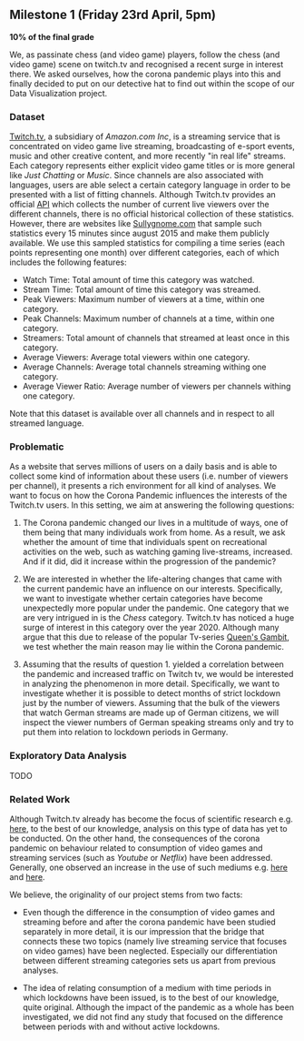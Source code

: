 ## Milestone 1 (Friday 23rd April, 5pm)

**10% of the final grade**

We, as passinate chess (and video game) players, follow the chess (and video game) scene on twitch.tv and recognised a recent surge in interest there. We asked ourselves, how the corona pandemic plays into this and finally decided to put on our detective hat to find out within the scope of our Data Visualization project.

### Dataset
[Twitch.tv](https://www.twitch.tv/), a subsidiary of *Amazon.com Inc*, is a streaming service that is concentrated on video game live streaming, 
broadcasting of e-sport events, music and other creative content, and more recently "in real life" streams.
Each category represents either explicit video game titles or is more general like *Just Chatting* or *Music*. 
Since channels are also associated with languages, users are able select a certain category language in order to be presented with a list of fitting channels. 
Although Twitch.tv provides an official [API](https://dev.twitch.tv/docs/api/) which collects the number of current live viewers over the different channels, 
there is no official historical collection of these statistics. However, there are websites like [Sullygnome.com](https://sullygnome.com/) that sample such 
statistics every 15 minutes since august 2015 and make them publicly available. We use this sampled statistics for compiling a time series 
(each points representing one month) over different categories, each of which includes the following features:

- Watch Time: Total amount of time this category was watched.
- Stream Time: Total amount of time this category was streamed.
- Peak Viewers: Maximum number of viewers at a time, within one category.
- Peak Channels: Maximum number of channels at a time, within one category.
- Streamers: Total amount of channels that streamed at least once in this category.
- Average Viewers: Average total viewers within one category.
- Average Channels: Average total channels streaming withing one category.
- Average Viewer Ratio: Average number of viewers per channels withing one category. 

Note that this dataset is available over all channels and in respect to all streamed language.

### Problematic

As a website that serves millions of users on a daily basis and is able to collect some kind of information about these users (i.e. number of viewers per channel), it presents a rich environment for all kind of analyses. We want to focus on how the Corona Pandemic influences the interests of the Twitch.tv users. In this setting, we aim at answering the following questions:

1. The Corona pandemic changed our lives in a multitude of ways, one of them being that many individuals work from home. As a result, we ask whether the amount of time that individuals spent on recreational activities on the web, such as watching gaming live-streams, increased. And if it did, did it increase within the progression of the pandemic?

2. We are interested in whether the life-altering changes that came with the current pandemic have an influence on our interests. Specifically, we want to investigate whether certain categories have become unexpectedly more popular under the pandemic. One category that we are very intrigued in is the *Chess* category. Twitch.tv has noticed a huge surge of interest in this category over the year 2020. Although many argue that this due to release of the popular Tv-series [Queen's Gambit](https://gamerant.com/twitch-chess-category-spike-popularity/), we test whether the main reason may lie within the Corona pandemic.
    
3. Assuming that the results of question 1. yielded a correlation between the pandemic and increased traffic on Twitch tv, we would be interested in analyzing the phenomenon in more detail. Specifically, we want to investigate whether it is possible to detect months of strict lockdown just by the number of viewers. Assuming that the bulk of the viewers that watch German streams are made up of German citizens, we will inspect the viewer numbers of German speaking streams only and try to put them into relation to lockdown periods in Germany. 

### Exploratory Data Analysis

TODO

### Related Work

Although Twitch.tv already has become the focus of scientific research e.g. [here](https://ieeexplore.ieee.org/abstract/document/7377227}), to the best of our knowledge, analysis on this type of data has yet to be conducted. On the other hand, the consequences of the corona pandemic on behaviour related to consumption of video games and streaming services (such as *Youtube* or *Netflix*) have been addressed. Generally, one observed an increase in the use of such mediums e.g. [here](https://en.wikipedia.org/wiki/Impact_of_the_COVID-19_pandemic_on_the_video_game_industry) and [here](https://www.nbcnews.com/tech/social-media/youtube-thrives-window-those-isolated-coronavirus-n1173651).

We believe, the originality of our project stems from two facts:

- Even though the difference in the consumption of video games and streaming before and after the corona pandemic have been studied separately in more detail, it is our impression that the bridge that connects these two topics (namely live streaming service that focuses on video games) have been neglected. Especially our differentiation between different streaming categories sets us apart from previous analyses.

- The idea of relating consumption of a medium with time periods in which lockdowns have been issued, is to the best of our knowledge, quite original. Although the impact of the pandemic as a whole has been investigated, we did not find any study that focused on the difference between periods with and without active lockdowns.


